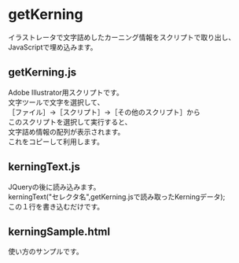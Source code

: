 # getKerning

イラストレータで文字詰めしたカーニング情報をスクリプトで取り出し、JavaScriptで埋め込みます。

## getKerning.js

Adobe Illustrator用スクリプトです。<br>
文字ツールで文字を選択して、<br>
［ファイル］→［スクリプト］→［その他のスクリプト］から<br>
このスクリプトを選択して実行すると、<br>
文字詰め情報の配列が表示されます。<br>
これをコピーして利用します。<br>


## kerningText.js

JQueryの後に読み込みます。<br>
 kerningText("セレクタ名",getKerning.jsで読み取ったKerningデータ);<br>
 この１行を書き込むだけです。<br>


## kerningSample.html

使い方のサンプルです。
